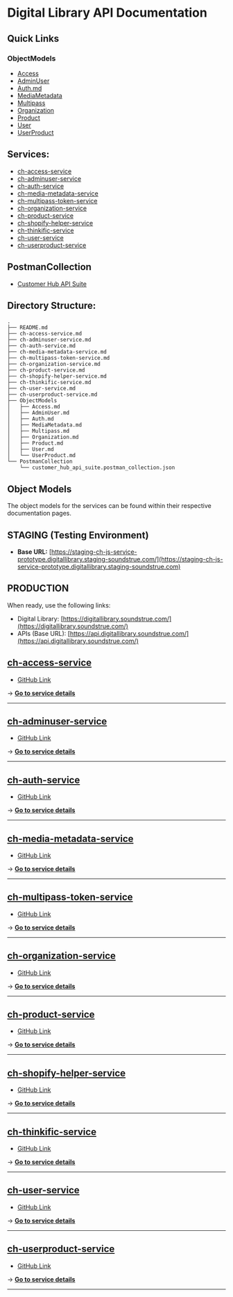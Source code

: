 # Digital Library API Documentation

## Quick Links

### ObjectModels
* [Access](ObjectModels/Access.md)
* [AdminUser](ObjectModels/AdminUser.md)
* [Auth.md](ObjectModels/Auth.md)
* [MediaMetadata](ObjectModels/MediaMetadata.md)
* [Multipass](ObjectModels/Multipass.md)
* [Organization](ObjectModels/Organization.md)
* [Product](ObjectModels/Product.md)
* [User](ObjectModels/User.md)
* [UserProduct](ObjectModels/UserProduct.md)

## Services:

* [ch-access-service](ch-access-service.md)
* [ch-adminuser-service](ch-adminuser-service.md)
* [ch-auth-service](ch-auth-service.md)
* [ch-media-metadata-service](ch-media-metadata-service.md)
* [ch-multipass-token-service](ch-multipass-token-service.md)
* [ch-organization-service](ch-organization-service.md)
* [ch-product-service](ch-product-service.md)
* [ch-shopify-helper-service](ch-shopify-helper-service.md)
* [ch-thinkific-service](ch-thinkific-service.md)
* [ch-user-service](ch-user-service.md)
* [ch-userproduct-service](ch-userproduct-service.md)

## PostmanCollection
* [Customer Hub API Suite](PostmanCollection/customer_hub_api_suite.postman_collection.json)

## Directory Structure:
```
.
├── README.md
├── ch-access-service.md
├── ch-adminuser-service.md
├── ch-auth-service.md
├── ch-media-metadata-service.md
├── ch-multipass-token-service.md
├── ch-organization-service.md
├── ch-product-service.md
├── ch-shopify-helper-service.md
├── ch-thinkific-service.md
├── ch-user-service.md
├── ch-userproduct-service.md
├── ObjectModels
│   ├── Access.md
│   ├── AdminUser.md
│   ├── Auth.md
│   ├── MediaMetadata.md
│   ├── Multipass.md
│   ├── Organization.md
│   ├── Product.md
│   ├── User.md
│   └── UserProduct.md
└── PostmanCollection
    └── customer_hub_api_suite.postman_collection.json
```

## Object Models

The object models for the services can be found within their respective documentation pages.

## STAGING (Testing Environment)

- **Base URL:** [https://staging-ch-js-service-prototype.digitallibrary.staging-soundstrue.com/](https://staging-ch-js-service-prototype.digitallibrary.staging-soundstrue.com)


## PRODUCTION

When ready, use the following links:

- Digital Library: [https://digitallibrary.soundstrue.com/](https://digitallibrary.soundstrue.com/)
- APIs (Base URL): [https://api.digitallibrary.soundstrue.com/](https://api.digitallibrary.soundstrue.com/)

## [ch-access-service](ch-access-service.md)
- [GitHub Link](https://github.com/stdev/ch-access-service)

→ [**Go to service details**](ch-access-service.md)

---

## [ch-adminuser-service](ch-adminuser-service.md)
- [GitHub Link](https://github.com/stdev/ch-adminuser-service)

→ [**Go to service details**](ch-adminuser-service.md)

---

## [ch-auth-service](ch-auth-service.md)
- [GitHub Link](https://github.com/stdev/ch-auth-service)

→ [**Go to service details**](ch-auth-service.md)

---

## [ch-media-metadata-service](ch-media-metadata-service.md)
- [GitHub Link](https://github.com/stdev/ch-media-metadata-service)

→ [**Go to service details**](ch-media-metadata-service.md)

---

## [ch-multipass-token-service](ch-multipass-token-service.md)
- [GitHub Link](https://github.com/stdev/ch-multipass-token-service)

→ [**Go to service details**](ch-media-metadata-service.md)

---

## [ch-organization-service](ch-organization-service.md)
- [GitHub Link](https://github.com/stdev/ch-organization-service)

→ [**Go to service details**](ch-organization-service.md)

---

## [ch-product-service](ch-product-service.md)
- [GitHub Link](https://github.com/stdev/ch-product-service)

→ [**Go to service details**](ch-product-service.md)

---

## [ch-shopify-helper-service](ch-shopify-helper-service.md)
- [GitHub Link](https://github.com/stdev/ch-shopify-helper-service)

→ [**Go to service details**](ch-shopify-helper-service.md)

---

## [ch-thinkific-service](ch-thinkific-service.md)
- [GitHub Link](https://github.com/stdev/ch-thinkific-service)

→ [**Go to service details**](ch-thinkific-service.md)

---

## [ch-user-service](ch-user-service.md)
- [GitHub Link](https://github.com/stdev/ch-user-service)

→ [**Go to service details**](ch-user-service.md)

---

## [ch-userproduct-service](ch-userproduct-service.md)
- [GitHub Link](https://github.com/stdev/ch-userproduct-service)

→ [**Go to service details**](ch-userproduct-service.md)

---